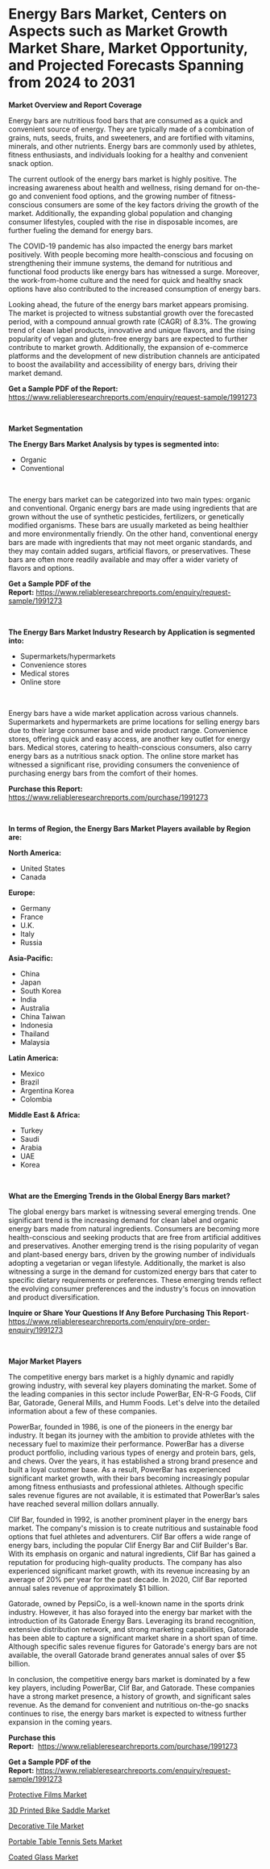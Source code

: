 <p><h1>Energy Bars Market, Centers on Aspects such as Market Growth Market Share, Market Opportunity, and Projected Forecasts Spanning from 2024 to 2031</h1></p><p><strong>Market Overview and Report Coverage</strong></p>
<p><p>Energy bars are nutritious food bars that are consumed as a quick and convenient source of energy. They are typically made of a combination of grains, nuts, seeds, fruits, and sweeteners, and are fortified with vitamins, minerals, and other nutrients. Energy bars are commonly used by athletes, fitness enthusiasts, and individuals looking for a healthy and convenient snack option.</p><p>The current outlook of the energy bars market is highly positive. The increasing awareness about health and wellness, rising demand for on-the-go and convenient food options, and the growing number of fitness-conscious consumers are some of the key factors driving the growth of the market. Additionally, the expanding global population and changing consumer lifestyles, coupled with the rise in disposable incomes, are further fueling the demand for energy bars.</p><p>The COVID-19 pandemic has also impacted the energy bars market positively. With people becoming more health-conscious and focusing on strengthening their immune systems, the demand for nutritious and functional food products like energy bars has witnessed a surge. Moreover, the work-from-home culture and the need for quick and healthy snack options have also contributed to the increased consumption of energy bars.</p><p>Looking ahead, the future of the energy bars market appears promising. The market is projected to witness substantial growth over the forecasted period, with a compound annual growth rate (CAGR) of 8.3%. The growing trend of clean label products, innovative and unique flavors, and the rising popularity of vegan and gluten-free energy bars are expected to further contribute to market growth. Additionally, the expansion of e-commerce platforms and the development of new distribution channels are anticipated to boost the availability and accessibility of energy bars, driving their market demand.</p></p>
<p><strong>Get a Sample PDF of the Report:</strong> <a href="https://www.reliableresearchreports.com/enquiry/request-sample/1991273">https://www.reliableresearchreports.com/enquiry/request-sample/1991273</a></p>
<p>&nbsp;</p>
<p><strong>Market Segmentation</strong></p>
<p><strong>The Energy Bars Market Analysis by types is segmented into:</strong></p>
<p><ul><li>Organic</li><li>Conventional</li></ul></p>
<p>&nbsp;</p>
<p><p>The energy bars market can be categorized into two main types: organic and conventional. Organic energy bars are made using ingredients that are grown without the use of synthetic pesticides, fertilizers, or genetically modified organisms. These bars are usually marketed as being healthier and more environmentally friendly. On the other hand, conventional energy bars are made with ingredients that may not meet organic standards, and they may contain added sugars, artificial flavors, or preservatives. These bars are often more readily available and may offer a wider variety of flavors and options.</p></p>
<p><strong>Get a Sample PDF of the Report:</strong>&nbsp;<a href="https://www.reliableresearchreports.com/enquiry/request-sample/1991273">https://www.reliableresearchreports.com/enquiry/request-sample/1991273</a></p>
<p>&nbsp;</p>
<p><strong>The Energy Bars Market Industry Research by Application is segmented into:</strong></p>
<p><ul><li>Supermarkets/hypermarkets</li><li>Convenience stores</li><li>Medical stores</li><li>Online store</li></ul></p>
<p>&nbsp;</p>
<p><p>Energy bars have a wide market application across various channels. Supermarkets and hypermarkets are prime locations for selling energy bars due to their large consumer base and wide product range. Convenience stores, offering quick and easy access, are another key outlet for energy bars. Medical stores, catering to health-conscious consumers, also carry energy bars as a nutritious snack option. The online store market has witnessed a significant rise, providing consumers the convenience of purchasing energy bars from the comfort of their homes.</p></p>
<p><strong>Purchase this Report:</strong>&nbsp; <a href="https://www.reliableresearchreports.com/purchase/1991273">https://www.reliableresearchreports.com/purchase/1991273</a></p>
<p>&nbsp;</p>
<p><strong>In terms of Region, the Energy Bars Market Players available by Region are:</strong></p>
<p>
    <p> <strong> North America: </strong>
        <ul>
            <li>United States</li>
            <li>Canada</li>
        </ul>
        </p> 
    <p> <strong> Europe: </strong>
        <ul>
            <li>Germany</li>
            <li>France</li>
            <li>U.K.</li>
            <li>Italy</li>
            <li>Russia</li>
        </ul>
        </p> 
    <p> <strong> Asia-Pacific: </strong>
        <ul>
            <li>China</li>
            <li>Japan</li>
            <li>South Korea</li>
            <li>India</li>
            <li>Australia</li>
            <li>China Taiwan</li>
            <li>Indonesia</li>
            <li>Thailand</li>
            <li>Malaysia</li>
        </ul>
        </p> 
    <p> <strong> Latin America: </strong>
        <ul>
            <li>Mexico</li>
            <li>Brazil</li>
            <li>Argentina Korea</li>
            <li>Colombia</li>
        </ul>
        </p> 
    <p> <strong> Middle East & Africa: </strong>
        <ul>
            <li>Turkey</li>
            <li>Saudi</li>
            <li>Arabia</li>
            <li>UAE</li>
            <li>Korea</li>
        </ul>
    </p>
    </p>
<p>&nbsp;</p>
<p><strong>What are the Emerging Trends in the Global Energy Bars market?</strong></p>
<p><p>The global energy bars market is witnessing several emerging trends. One significant trend is the increasing demand for clean label and organic energy bars made from natural ingredients. Consumers are becoming more health-conscious and seeking products that are free from artificial additives and preservatives. Another emerging trend is the rising popularity of vegan and plant-based energy bars, driven by the growing number of individuals adopting a vegetarian or vegan lifestyle. Additionally, the market is also witnessing a surge in the demand for customized energy bars that cater to specific dietary requirements or preferences. These emerging trends reflect the evolving consumer preferences and the industry's focus on innovation and product diversification.</p></p>
<p><strong>Inquire or Share Your Questions If Any Before Purchasing This Report</strong>- <a href="https://www.reliableresearchreports.com/enquiry/pre-order-enquiry/1991273">https://www.reliableresearchreports.com/enquiry/pre-order-enquiry/1991273</a></p>
<p>&nbsp;</p>
<p><strong>Major Market Players</strong></p>
<p><p>The competitive energy bars market is a highly dynamic and rapidly growing industry, with several key players dominating the market. Some of the leading companies in this sector include PowerBar, EN-R-G Foods, Clif Bar, Gatorade, General Mills, and Humm Foods. Let's delve into the detailed information about a few of these companies.</p><p>PowerBar, founded in 1986, is one of the pioneers in the energy bar industry. It began its journey with the ambition to provide athletes with the necessary fuel to maximize their performance. PowerBar has a diverse product portfolio, including various types of energy and protein bars, gels, and chews. Over the years, it has established a strong brand presence and built a loyal customer base. As a result, PowerBar has experienced significant market growth, with their bars becoming increasingly popular among fitness enthusiasts and professional athletes. Although specific sales revenue figures are not available, it is estimated that PowerBar’s sales have reached several million dollars annually.</p><p>Clif Bar, founded in 1992, is another prominent player in the energy bars market. The company's mission is to create nutritious and sustainable food options that fuel athletes and adventurers. Clif Bar offers a wide range of energy bars, including the popular Clif Energy Bar and Clif Builder's Bar. With its emphasis on organic and natural ingredients, Clif Bar has gained a reputation for producing high-quality products. The company has also experienced significant market growth, with its revenue increasing by an average of 20% per year for the past decade. In 2020, Clif Bar reported annual sales revenue of approximately $1 billion.</p><p>Gatorade, owned by PepsiCo, is a well-known name in the sports drink industry. However, it has also forayed into the energy bar market with the introduction of its Gatorade Energy Bars. Leveraging its brand recognition, extensive distribution network, and strong marketing capabilities, Gatorade has been able to capture a significant market share in a short span of time. Although specific sales revenue figures for Gatorade's energy bars are not available, the overall Gatorade brand generates annual sales of over $5 billion.</p><p>In conclusion, the competitive energy bars market is dominated by a few key players, including PowerBar, Clif Bar, and Gatorade. These companies have a strong market presence, a history of growth, and significant sales revenue. As the demand for convenient and nutritious on-the-go snacks continues to rise, the energy bars market is expected to witness further expansion in the coming years.</p></p>
<p><strong>Purchase this Report:</strong>&nbsp;&nbsp;<a href="https://www.reliableresearchreports.com/purchase/1991273">https://www.reliableresearchreports.com/purchase/1991273</a></p>
<p></p>
<p><strong>Get a Sample PDF of the Report:</strong>&nbsp;<a href="https://www.reliableresearchreports.com/enquiry/request-sample/1991273">https://www.reliableresearchreports.com/enquiry/request-sample/1991273</a></p>
<p><p><a href="https://www.linkedin.com/pulse/protective-films-market-size-share-amp-trends-analysis-m9l5e/">Protective Films Market</a></p><p><a href="https://github.com/Triciasol/Market-Research-Report-List-1/blob/main/3d-printed-bike-saddle-market.md">3D Printed Bike Saddle Market</a></p><p><a href="https://www.linkedin.com/pulse/decorative-tile-market-size-growth-forecast-from-2023--aqs1e/">Decorative Tile Market</a></p><p><a href="https://github.com/jhcraigie/Market-Research-Report-List-1/blob/main/portable-table-tennis-sets-market.md">Portable Table Tennis Sets Market</a></p><p><a href="https://www.linkedin.com/pulse/coated-glass-market-research-report-unlocks-analysis-hpxke/">Coated Glass Market</a></p></p>